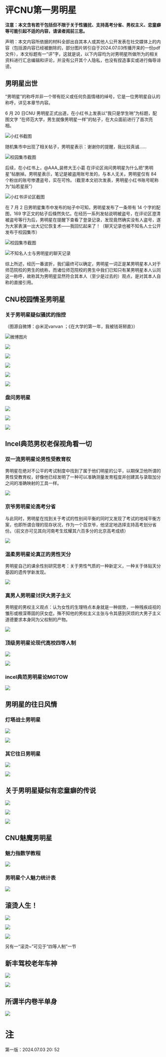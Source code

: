 # 评CNU第一男明星

**注意：本文含有若干包括但不限于关于性骚扰、支持高考分省、男权主义、恋童癖等可能引起不适的内容，请读者阅前三思。**

声明：本文内容所依据的材料全部出自其本人或其他人公开发表在社交媒体上的内容（包括源内容已经被删除的，部分图片转引自于2024.07.03传播开来的一份pdf文件），本文标题有一“评”字，这就是说，以下内容均为对男明星所做所为的相关资料进行汇总编辑和评论，并没有公开其个人隐私，也没有捏造事实或进行侮辱诽谤。

## 男明星出世

“男明星”的称呼并非一个带有贬义或任何负面情绪的绰号，它是一位男明星自认的称呼，详见本章节内容。

6 月 20 日CNU 男明星正式出道，在小红书上发表以“我只是学生呐”为标题，配图文字 “在师范大学，男生就像男明星一样”的帖子，在大众面前进行了首次亮相。

![小红书截图](./1.jpg)

随机集市中出现了相关帖子，男明星表示：谢谢你的提醒，我比较真诚……

![校园集市截图](./2.jpg)

后续，在小红书上，@AAA_装修大王小葛 在评论区询问男明星为什么把“男明星”帖删掉。男明星表示，笔记是被盗用账号发的，与本人无关。男明星仅有 84 个粉丝的账号惨遭盗号，实在可怜。（截至本文初次发表，男明星小红书账号昵称为“灿若星辰”）

![小红书评论区截图](./3.jpg)

在 7 月 2 日男明星集市中发布的帖子中可知，男明星发布了一条带有 14 个字的配图，169 字正文的帖子后倏然失忆。在经历一系列发帖说明被盗号，在评论区澄清被盗号等行为后，男明星在提醒下查看了登录记录，发现竟然确实没有人盗号，遂为大家表演一出大记忆恢复术——我回忆起来了！（聊天记录也被不知名人士公开发布于校园集市）

![校园集市截图](./4.jpg)

![不知名人士与男明星的聊天记录](./5.jpg)

综上所述，经历一番波折，我们最终可以确定，男明星一词正是某男明星本人对于师范院校的男生的统称，而诸位师范院校的男生中我们已知只有某男明星本人认同这一称呼，故称其为男明星显然符合其本人（至少是过去的）观点，是对其本人自称的直接引用。

## CNU校园情圣男明星

### 关于男明星疑似骚扰的指控

（图源自微博：@米泥vanvan  ；《在大学的第一年，我被钱哥掰直》）

![微博图片](./6.jpg)

![](./7.jpg)

![](./8.jpg)

![](./9.jpg)

![](./10.jpg)

![](./11.jpg)

### 盘问男明星

![](./21.jpg)

![](./22.jpg)

![](./23.jpg)

## Incel典范男权老保视角看一切

### 双一流男明星论男性受教育权

男明星在绝对不公平的考试制度中找到了属于他们明星的公平，以期保卫他所谓的男性受教育权，好像他已经发明了一种可以准确测量发育程度并创建其与录取加分之间的准确映射的工具一样。

![](./24.jpg)

### 京爷男明星论高考分省

与此同时，男明星在找到关于考试的性别间平衡的同时又发现了考试的地域平衡方案，也即所谓合理的现存状况，作为一个百京爷，他坚定地选择支持高考划分省份。（前文亦可见其向河南考生炫耀其六百多分的北京高考成绩）

![](./25.jpg)

### 温柔男明星论真正的男性天分

男明星自己的课余性别研究思考：关于男性气质的一种新定义，一种关于体贴天分基因的遗传学新发现。

![](./26.jpg)

### 真男人男明星讨厌大男子主义

男明星的男权主义观点：认为女性的生理特点本身就是一种弱势，一种残疾歧视的雏形或根深蒂固的厌女症。殊不知他的男权主义主张与令其感到厌烦的大男子主义道德要求本身同为父权制的产物。

![](./27.jpg)

### 顶级男明星论现代高校四等人制

![](./28.jpg)

![](./29.jpg)

### incel典范男明星论MGTOW

![](./30.jpg)

## 男明星的往日风情

### 灯塔战士男明星

![](./31.jpg)

![](./32.jpg)

### 其它往日男明星

![](./b1.jpg)

![](./b2.jpg)

## 关于男明星疑似有恋童癖的传说

![](./33.jpg)

![](./34.jpg)

![](./35.jpg)

## CNU魅魔男明星

### 魅力指数学教程

![](./36.jpg)

### 男明星个人魅力统计表

![](./37.jpg)

## 滚烫人生！

![](./38.jpg)

![](./39.jpg)

![](./40.jpg)

另有一“滚烫~”可见于“四等人制”一节

## 新丰驾校老年车神

![](./41.jpg)

![](./42.jpg)

## 所谓半内卷半单身

![](./43.jpg)

# 注

第一版：2024.07.03 20: 52

